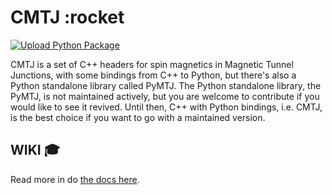 # CMTJ :rocket
[![Upload Python Package](https://github.com/LemurPwned/spinpy/actions/workflows/python-publish.yml/badge.svg)](https://github.com/LemurPwned/spinpy/actions/workflows/python-publish.yml)

CMTJ is a set of C++ headers for spin magnetics in Magnetic Tunnel Junctions, with some bindings from C++ to Python, but there's also a Python standalone library called PyMTJ. The Python standalone library, the PyMTJ, is not maintained actively, but you are welcome to contribute if you would like to see it revived. Until then, C++ with Python bindings, i.e. CMTJ, is the best choice if you want to go with a maintained version.

## WIKI :mortar_board:

Read more in do [the docs here](cmtj/CMTJ.md).
